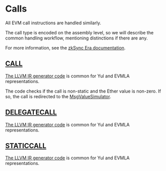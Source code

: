 # Calls

All EVM call instructions are handled similarly.

The call type is encoded on the assembly level, so we will describe the common handling workflow, mentioning
distinctions if there are any.

For more information, see the
[zkSync Era documentation](https://era.zksync.io/docs/reference/architecture/differences-with-ethereum.html#call-staticcall-delegatecall).

## [CALL](https://www.evm.codes/#f1?fork=shanghai)

[The LLVM IR generator code](https://github.com/matter-labs/era-compiler-llvm-context/blob/main/src/eravm/evm/call.rs#L530)
is common for Yul and EVMLA representations.

The code checks if the call is non-static and the Ether value is non-zero. If so, the call is redirected to the
[MsgValueSimulator](https://github.com/code-423n4/2023-10-zksync/blob/main/docs/VM%20Section/How%20compiler%20works/system_contracts.md#ether-value-simulator).

## [DELEGATECALL](https://www.evm.codes/#f4?fork=shanghai)

[The LLVM IR generator code](https://github.com/matter-labs/era-compiler-llvm-context/blob/main/src/eravm/evm/call.rs#L530)
is common for Yul and EVMLA representations.

## [STATICCALL](https://www.evm.codes/#fa?fork=shanghai)

[The LLVM IR generator code](https://github.com/matter-labs/era-compiler-llvm-context/blob/main/src/eravm/evm/call.rs#L530)
is common for Yul and EVMLA representations.
